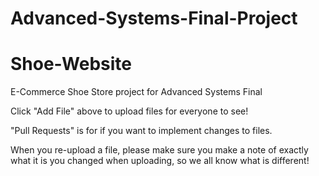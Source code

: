 # Advanced-Systems-Final-Project

# Shoe-Website

E-Commerce Shoe Store project for Advanced Systems Final  

Click "Add File" above to upload files for everyone to see!

"Pull Requests" is for if you want to implement changes to files.

When you re-upload a file, please make sure you make a note of exactly what it is you changed when uploading, so we all know what is different!

>>>>>>> 
